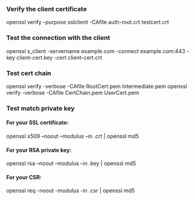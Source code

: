 ### Verify the client certificate
openssl verify -purpose sslclient -CAfile auth-root.crt testcert.crt

### Test the connection with the client
openssl s_client -servername example.com -connect example.com:443 -key client-cert.key -cert client-cert.crt

### Test cert chain
openssl verify -verbose -CAfile RootCert.pem Intermediate.pem
openssl verify -verbose -CAfile CertChain.pem UserCert.pem

### Test match private key
#### For your SSL certificate:
openssl x509 –noout –modulus –in <file>.crt | openssl md5

#### For your RSA private key: 
openssl rsa –noout –modulus –in <file>.key | openssl md5

#### For your CSR: 
openssl req -noout -modulus -in <file>.csr | openssl md5
